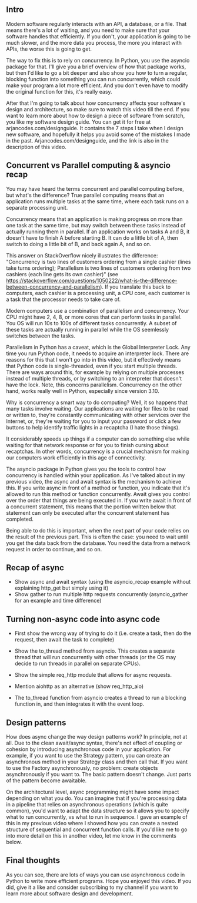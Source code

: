## Intro

Modern software regularly interacts with an API, a database, or a file. That means there's a lot of waiting, and you need to make sure that your software handles that efficiently. If you don't, your application is going to be much slower, and the more data you process, the more you interact with APIs, the worse this is going to get.

The way to fix this is to rely on concurrency. In Python, you use the asyncio package for that. I'll give you a brief overview of how that package works, but then I'd like to go a bit deeper and also show you how to turn a regular, blocking function into something you can run concurrently, which could make your program a lot more efficient. And you don't even have to modify the original function for this, it's really easy.

After that I'm going to talk about how concurrency affects your software's design and architecture, so make sure to watch this video till the end. If you want to learn more about how to design a piece of software from scratch, you like my software design guide. You can get it for free at arjancodes.com/designguide. It contains the 7 steps I take when I design new software, and hopefully it helps you avoid some of the mistakes I made in the past. Arjancodes.com/designguide, and the link is also in the description of this video.

## Concurrent vs Parallel computing & asyncio recap

You may have heard the terms concurrent and parallel computing before, but what's the difference? True parallel computing means that an application runs multiple tasks at the same time, where each task runs on a separate processing unit.

Concurrency means that an application is making progress on more than one task at the same time, but may switch between these tasks instead of actually running them in parallel. If an application works on tasks A and B, it doesn't have to finish A before starting B. It can do a little bit of A, then switch to doing a little bit of B, and back again A, and so on.

This answer on StackOverflow nicely illustrates the difference: "Concurrency is two lines of customers ordering from a single cashier (lines take turns ordering); Parallelism is two lines of customers ordering from two cashiers (each line gets its own cashier)" (see https://stackoverflow.com/questions/1050222/what-is-the-difference-between-concurrency-and-parallelism). If you translate this back to computers, each cashier is a processing unit, a CPU core, each customer is a task that the processor needs to take care of.

Modern computers use a combination of parallelism and concurrency. Your CPU might have 2, 4, 8, or more cores that can perform tasks in parallel. You OS will run 10s to 100s of different tasks concurrently. A subset of these tasks are actually running in parallel while the OS seemlessly switches between the tasks.

Parallelism in Python has a caveat, which is the Global Interpreter Lock. Any time you run Python code, it needs to acquire an interpreter lock. There are reasons for this that I won't go into in this video, but it effectively means that Python code is single-threaded, even if you start multiple threads. There are ways around this, for example by relying on multiple processes instead of multiple threads, or by switching to an interpreter that doesn't have the lock. Note, this concerns parallelism. Concurrency on the other hand, works really well in Python, especially since version 3.10.

Why is concurrency a smart way to do computing? Well, it so happens that many tasks involve waiting. Our applications are waiting for files to be read or written to, they're constantly communicating with other services over the Internet, or, they're waiting for you to input your password or click a few buttons to help identify traffic lights in a recaptcha (I hate those things).

It considerably speeds up things if a computer can do something else while waiting for that network response or for you to finish cursing about recaptchas. In other words, concurrency is a crucial mechanism for making our computers work efficiently in this age of connectivity.

The asyncio package in Python gives you the tools to control how concurrency is handled within your application. As I've talked about in my previous video, the async and await syntax is the mechanism to achieve this. If you write async in front of a method or function, you indicate that it's allowed to run this method or function concurrently. Await gives you control over the order that things are being executed in. If you write await in front of a concurrent statement, this means that the portion written below that statement can only be executed after the concurrent statement has completed.

Being able to do this is important, when the next part of your code relies on the result of the previous part. This is often the case: you need to wait until you get the data back from the database. You need the data from a network request in order to continue, and so on.

## Recap of async

- Show async and await syntax (using the asyncio_recap example without explaining http_get but simply using it)
- Show gather to run multiple http requests concurrently (asyncio_gather for an example and time difference)

## Turning non-async code into async code

- First show the wrong way of trying to do it (i.e. create a task, then do the request, then await the task to complete)

- Show the to_thread method from asyncio. This creates a separate thread that will run concurrently with other threads (or the OS may decide to run threads in parallel on separate CPUs).

- Show the simple req_http module that allows for async requests.

- Mention aiohttp as an alternative (show req_http_aio)

- The to_thread function from asyncio creates a thread to run a blocking function in, and then integrates it with the event loop.

## Design patterns

How does async change the way design patterns work? In principle, not at all. Due to the clean await/async syntax, there's not effect of coupling or cohesion by introducing asynchronous code in your application. For example, if you want to use the Strategy pattern, you can create an asynchronous method in your Strategy class and then call that. If you want to use the Factory asynchronously, no problem: create objects asynchronously if you want to. The basic pattern doesn't change. Just parts of the pattern become awaitable.

On the architectural level, async programming might have some impact depending on what you do. You can imagine that if you're processing data in a pipeline that relies on asynchronous operations (which is quite common), you'd want to adapt the data structure so it allows you to specify what to run concurrently, vs what to run in sequence. I gave an example of this in my previous video where I showed how you can create a nested structure of sequential and concurrent function calls. If you'd like me to go into more detail on this in another video, let me know in the comments below.

## Final thoughts

As you can see, there are lots of ways you can use asynchronous code in Python to write more efficient programs. Hope you enjoyed this video. If you did, give it a like and consider subscribing to my channel if you want to learn more about software design and development.
